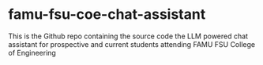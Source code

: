 # famu-fsu-coe-chat-assistant
This is the Github repo containing the source code the LLM powered chat assistant for prospective and current students attending FAMU FSU College of Engineering
